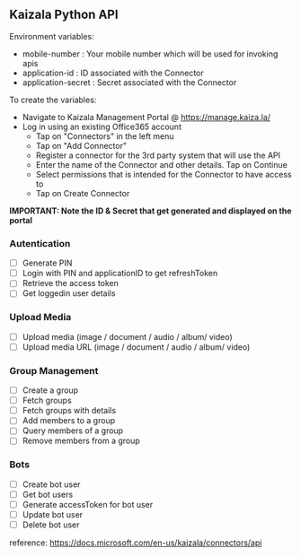 ## Kaizala Python API

Environment variables:

* mobile-number : Your mobile number which will be used for invoking apis
* application-id : ID associated with the Connector
* application-secret : Secret associated with the Connector

To create the variables:
* Navigate to Kaizala Management Portal @ https://manage.kaiza.la/
* Log in using an existing Office365 account
  * Tap on "Connectors" in the left menu
  * Tap on "Add Connector"
  * Register a connector for the 3rd party system that will use the API
  * Enter the name of the Connector and other details. Tap on Continue
  * Select permissions that is intended for the Connector to have access to
  * Tap on Create Connector

**IMPORTANT: Note the ID & Secret that get generated and displayed on the portal**

### Autentication
 - [ ] Generate PIN
 - [ ] Login with PIN and applicationID to get refreshToken
 - [ ] Retrieve the access token
 - [ ] Get loggedin user details

### Upload Media
- [ ] Upload media (image / document / audio / album/ video)
- [ ] Upload media URL (image / document / audio / album/ video)

### Group Management
- [ ] Create a group
- [ ] Fetch groups
- [ ] Fetch groups with details
- [ ] Add members to a group
- [ ] Query members of a group
- [ ] Remove members from a group

### Bots
- [ ] Create bot user
- [ ] Get bot users
- [ ] Generate accessToken for bot user
- [ ] Update bot user
- [ ] Delete bot user

reference:
https://docs.microsoft.com/en-us/kaizala/connectors/api
